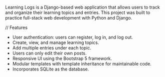 Learning Logs is a Django-based web application that allows users to track and organize their learning topics and entries. This project was built to practice full-stack web development with Python and Django.

// Features
- User authentication: users can register, log in, and log out.
- Create, view, and manage learning topics.
- Add multiple entries under each topic.
- Users can only edit their own posts. 
- Responsive UI using the Bootstrap 5 framework. 
- Modular templates with template inheritance for maintainable code.
- Incorporates SQLite as the database.
